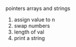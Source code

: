 pointers arrays and strings
1. assign value to n
2. swap numbers
3. length of val
4. print a string
